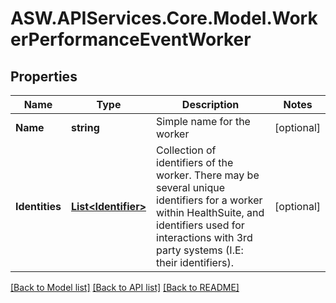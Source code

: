 # ASW.APIServices.Core.Model.WorkerPerformanceEventWorker
## Properties

Name | Type | Description | Notes
------------ | ------------- | ------------- | -------------
**Name** | **string** | Simple name for the worker | [optional] 
**Identities** | [**List&lt;Identifier&gt;**](Identifier.md) | Collection of identifiers of the worker. There may be several unique identifiers for a worker within HealthSuite, and identifiers used for interactions with 3rd party systems (I.E: their identifiers).  | [optional] 

[[Back to Model list]](../README.md#documentation-for-models) [[Back to API list]](../README.md#documentation-for-api-endpoints) [[Back to README]](../README.md)

